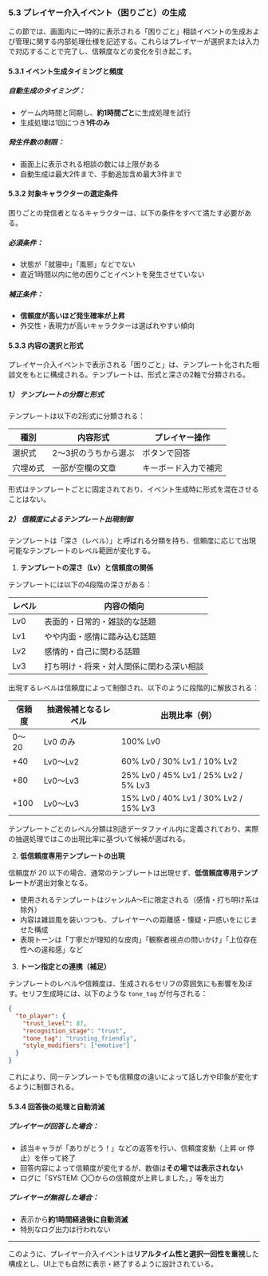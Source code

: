 ### 5.3 プレイヤー介入イベント（困りごと）の生成

この節では、画面内に一時的に表示される「困りごと」相談イベントの生成および管理に関する内部処理仕様を記述する。これらはプレイヤーが選択または入力で対応することで完了し、信頼度などの変化を引き起こす。

#### 5.3.1 イベント生成タイミングと頻度

##### 自動生成のタイミング：

* ゲーム内時間と同期し、**約1時間ごと**に生成処理を試行
* 生成処理は1回につき**1件のみ**

##### 発生件数の制限：

* 画面上に表示される相談の数には上限がある
* 自動生成は最大2件まで、手動追加含め最大3件まで

#### 5.3.2 対象キャラクターの選定条件

困りごとの発信者となるキャラクターは、以下の条件をすべて満たす必要がある。

##### 必須条件：

* 状態が「就寝中」「風邪」などでない
* 直近1時間以内に他の困りごとイベントを発生させていない

##### 補正条件：

* **信頼度が高いほど発生確率が上昇**
* 外交性・表現力が高いキャラクターは選ばれやすい傾向

#### 5.3.3 内容の選択と形式

プレイヤー介入イベントで表示される「困りごと」は、テンプレート化された相談文をもとに構成される。テンプレートは、形式と深さの2軸で分類される。

##### 1） テンプレートの分類と形式

テンプレートは以下の2形式に分類される：

| 種別   | 内容形式        | プレイヤー操作    |
| ---- | ----------- | ---------- |
| 選択式  | 2～3択のうちから選ぶ | ボタンで回答     |
| 穴埋め式 | 一部が空欄の文章    | キーボード入力で補完 |

形式はテンプレートごとに固定されており、イベント生成時に形式を混在させることはない。

##### 2） 信頼度によるテンプレート出現制御

テンプレートは「深さ（レベル）」と呼ばれる分類を持ち、信頼度に応じて出現可能なテンプレートのレベル範囲が変化する。

1. **テンプレートの深さ（Lv）と信頼度の関係**

テンプレートには以下の4段階の深さがある：

| レベル | 内容の傾向                |
| --- | -------------------- |
| Lv0 | 表面的・日常的・雑談的な話題       |
| Lv1 | やや内面・感情に踏み込む話題       |
| Lv2 | 感情的・自己に関わる話題         |
| Lv3 | 打ち明け・将来・対人関係に関わる深い相談 |

出現するレベルは信頼度によって制御され、以下のように段階的に解放される：

| 信頼度  | 抽選候補となるレベル | 出現比率（例）                               |
| ---- | ---------- | ------------------------------------- |
| 0〜20 | Lv0 のみ     | 100% Lv0                              |
| +40  | Lv0〜Lv2    | 60% Lv0 / 30% Lv1 / 10% Lv2           |
| +80  | Lv0〜Lv3    | 25% Lv0 / 45% Lv1 / 25% Lv2 / 5% Lv3  |
| +100 | Lv0〜Lv3    | 15% Lv0 / 40% Lv1 / 30% Lv2 / 15% Lv3 |

テンプレートごとのレベル分類は別途データファイル内に定義されており、実際の抽選処理ではこの出現比率に基づいて候補が選ばれる。

2. **低信頼度専用テンプレートの出現**

信頼度が 20 以下の場合、通常のテンプレートは出現せず、**低信頼度専用テンプレート**が選出対象となる。

* 使用されるテンプレートはジャンルA〜Eに限定される（感情・打ち明け系は除外）
* 内容は雑談風を装いつつも、プレイヤーへの距離感・懐疑・戸惑いをにじませた構成
* 表現トーンは「丁寧だが理知的な皮肉」「観察者視点の問いかけ」「上位存在性への違和感」など

3. **トーン指定との連携（補足）**

テンプレートのレベルや信頼度は、生成されるセリフの雰囲気にも影響を及ぼす。セリフ生成時には、以下のような `tone_tag` が付与される：

```json
{
  "to_player": {
    "trust_level": 87,
    "recognition_stage": "trust",
    "tone_tag": "trusting_friendly",
    "style_modifiers": ["emotive"]
  }
}
```

これにより、同一テンプレートでも信頼度の違いによって話し方や印象が変化するように制御される。

#### 5.3.4 回答後の処理と自動消滅

##### プレイヤーが回答した場合：

* 該当キャラが「ありがとう！」などの返答を行い、信頼度変動（上昇 or 停止）を伴って終了
* 回答内容によって信頼度が変化するが、数値は**その場では表示されない**
* ログに「SYSTEM: 〇〇からの信頼度が上昇しました。」等を出力

##### プレイヤーが無視した場合：

* 表示から**約1時間経過後に自動消滅**
* 特別なログ出力は行われない

---

このように、プレイヤー介入イベントは**リアルタイム性と選択一回性を重視**した構成とし、UI上でも自然に表示・終了するように設計されている。